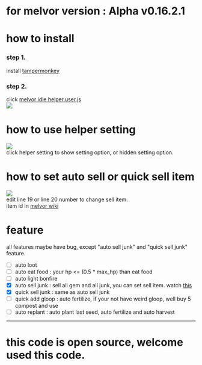 # for melvor version : Alpha v0.16.2.1  

# how to install  
### step 1. 
install [tampermonkey](https://chrome.google.com/webstore/detail/tampermonkey/dhdgffkkebhmkfjojejmpbldmpobfkfo)  

### step 2.
click [melvor idle helper.user.js](https://github.com/cool9203/MelvorIdle-Helper/blob/master/melvor%20idle%20helper.user.js)  
![](https://i.imgur.com/JUx8S7T.png)  


# how to use helper setting  
![](https://i.imgur.com/wJdBScd.png)  
click helper setting to show setting option, or hidden setting option.


# how to set auto sell or quick sell item  
![](https://i.imgur.com/eOc7bG6.png)  
edit line 19 or line 20 number to change sell item.  
item id in [melvor wiki](https://wiki.melvoridle.com/index.php?title=Table_of_Items)  


# feature  
all features maybe have bug, except "auto sell junk" and "quick sell junk" feature.
- [ ] auto loot
- [ ] auto eat food : your hp <= (0.5 * max_hp)  than eat food
- [ ] auto light bonfire
- [x] auto sell junk : sell all gem and all junk, you can set sell item. watch [this](#how-to-set-auto-sell-or-quick-sell-item)
- [x] quick sell junk : same as auto sell junk
- [ ] quick add gloop : auto fertilize, if your not have weird gloop, well buy 5 cpmpost and use
- [ ] auto replant : auto plant last seed, auto fertilize and auto harvest

---

# this code is open source, welcome used this code.
